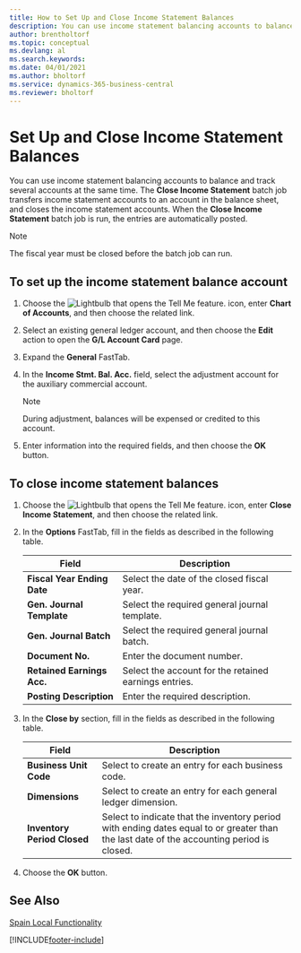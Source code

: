 ```yaml
---
title: How to Set Up and Close Income Statement Balances
description: You can use income statement balancing accounts to balance and track several accounts at the same time.
author: brentholtorf
ms.topic: conceptual
ms.devlang: al
ms.search.keywords:
ms.date: 04/01/2021
ms.author: bholtorf
ms.service: dynamics-365-business-central
ms.reviewer: bholtorf
---
```

# Set Up and Close Income Statement Balances
You can use income statement balancing accounts to balance and track several accounts at the same time. The **Close Income Statement** batch job transfers income statement accounts to an account in the balance sheet, and closes the income statement accounts. When the **Close Income Statement** batch job is run, the entries are automatically posted.  

> [!NOTE]  
>  The fiscal year must be closed before the batch job can run.  

## To set up the income statement balance account  

1.  Choose the ![Lightbulb that opens the Tell Me feature.](../../media/ui-search/search_small.png "Tell me what you want to do") icon, enter **Chart of Accounts**, and then choose the related link.  
2.  Select an existing general ledger account, and then choose the **Edit** action to open the **G/L Account Card** page.  
3.  Expand the **General** FastTab.  
4.  In the **Income Stmt. Bal. Acc.** field, select the adjustment account for the auxiliary commercial account.  

    > [!NOTE]  
    >  During adjustment, balances will be expensed or credited to this account.  

5.  Enter information into the required fields, and then choose the **OK** button.  

## To close income statement balances  

1.  Choose the ![Lightbulb that opens the Tell Me feature.](../../media/ui-search/search_small.png "Tell me what you want to do") icon, enter **Close Income Statement**, and then choose the related link.  
2.  In the **Options** FastTab, fill in the fields as described in the following table.  

    |Field|Description|  
    |---------------------------------|---------------------------------------|  
    |**Fiscal Year Ending Date**|Select the date of the closed fiscal year.|  
    |**Gen. Journal Template**|Select the required general journal template.|  
    |**Gen. Journal Batch**|Select the required general journal batch.|  
    |**Document No.**|Enter the document number.|  
    |**Retained Earnings Acc.**|Select the account for the retained earnings entries.|  
    |**Posting Description**|Enter the required description.|  

3.  In the **Close by** section, fill in the fields as described in the following table.  

    |Field|Description|  
    |---------------------------------|---------------------------------------|  
    |**Business Unit Code**|Select to create an entry for each business code.|  
    |**Dimensions**|Select to create an entry for each general ledger dimension.|  
    |**Inventory Period Closed**|Select to indicate that the inventory period with ending dates equal to or greater than the last date of the accounting period is closed.|  

4.  Choose the **OK** button.  

## See Also  
 [Spain Local Functionality](spain-local-functionality.md)


[!INCLUDE[footer-include](../../includes/footer-banner.md)]